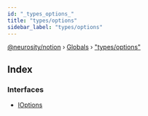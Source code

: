 ```yaml
---
id: "_types_options_"
title: "types/options"
sidebar_label: "types/options"
---
```


[@neurosity/notion](../index.md) › [Globals](../globals.md) › ["types/options"](_types_options_.md)

## Index

### Interfaces

* [IOptions](../interfaces/_types_options_.ioptions.md)
